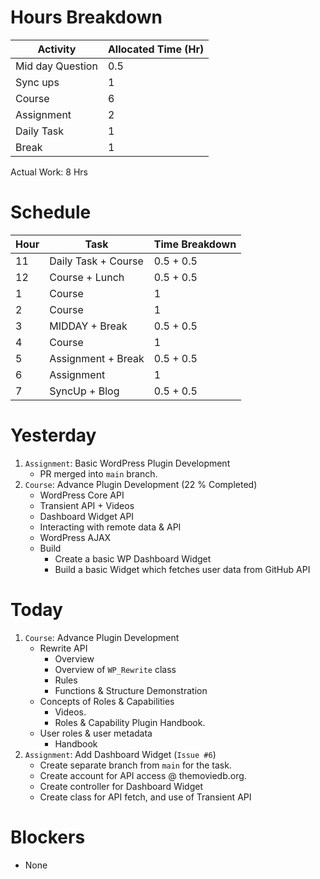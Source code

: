 # Hours Breakdown

Activity | Allocated Time (Hr)
--- | ---
Mid day Question | 0.5
Sync ups | 1
Course | 6
Assignment | 2
Daily Task | 1
Break | 1

Actual Work: 8 Hrs

# Schedule

Hour | Task | Time Breakdown
-- | -- | --
11 | Daily Task + Course | 0.5 + 0.5
12 | Course + Lunch | 0.5 + 0.5
1 | Course | 1 
2 | Course | 1
3 | MIDDAY + Break | 0.5 + 0.5
4 | Course | 1
5 | Assignment + Break | 0.5 + 0.5
6 | Assignment | 1
7 | SyncUp + Blog| 0.5 + 0.5


# Yesterday
1. `Assignment`: Basic WordPress Plugin Development
    - PR merged into `main` branch.
2. `Course`: Advance Plugin Development (22 % Completed)
    - WordPress Core API
    - Transient API + Videos
    - Dashboard Widget API
    - Interacting with remote data & API
    - WordPress AJAX
    - Build
        - Create a basic WP Dashboard Widget
        - Build a basic Widget which fetches user data from GitHub API

# Today
1. `Course`: Advance Plugin Development
    - Rewrite API
        - Overview
        - Overview of `WP_Rewrite` class
        - Rules
        - Functions & Structure Demonstration
    - Concepts of Roles & Capabilities
        - Videos.
        - Roles & Capability Plugin Handbook.
    - User roles & user metadata
        - Handbook
2. `Assignment`: Add Dashboard Widget (`Issue #6`)
    - Create separate branch from `main` for the task.
    - Create account for API access @ themoviedb.org.
    - Create controller for Dashboard Widget
    - Create class for API fetch, and use of Transient API

# Blockers
- None